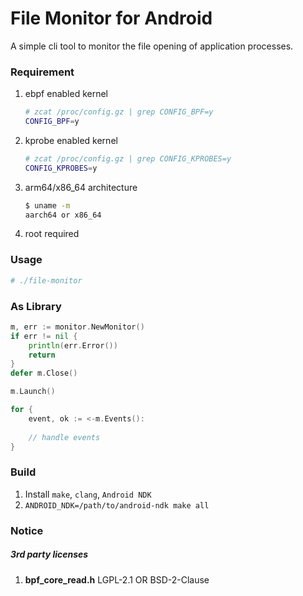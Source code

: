 # File Monitor for Android

A simple cli tool to monitor the file opening of application processes.

### Requirement

1. ebpf enabled kernel
   ```bash
   # zcat /proc/config.gz | grep CONFIG_BPF=y
   CONFIG_BPF=y
   ```
2. kprobe enabled kernel
   ```bash
   # zcat /proc/config.gz | grep CONFIG_KPROBES=y
   CONFIG_KPROBES=y
   ```
3. arm64/x86_64 architecture
   ```bash
   $ uname -m
   aarch64 or x86_64
   ```
4. root required

### Usage

```bash
# ./file-monitor
```

### As Library

```go
m, err := monitor.NewMonitor()
if err != nil {
	println(err.Error())
	return
}
defer m.Close()

m.Launch()

for {
	event, ok := <-m.Events(): 
	
	// handle events
}
```

### Build

1. Install `make`, `clang`, `Android NDK`
2. `ANDROID_NDK=/path/to/android-ndk make all`

### Notice

##### 3rd party licenses

1. **bpf_core_read.h**
   LGPL-2.1 OR BSD-2-Clause